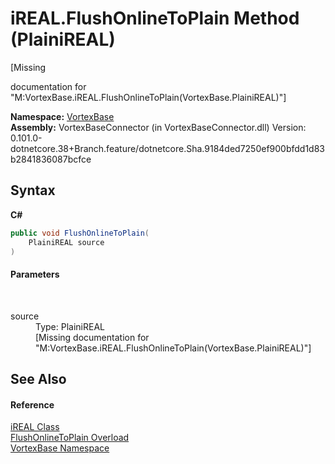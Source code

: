 # iREAL.FlushOnlineToPlain Method (PlainiREAL)
 

\[Missing <summary> documentation for "M:VortexBase.iREAL.FlushOnlineToPlain(VortexBase.PlainiREAL)"\]

**Namespace:**&nbsp;<a href="N_VortexBase.md">VortexBase</a><br />**Assembly:**&nbsp;VortexBaseConnector (in VortexBaseConnector.dll) Version: 0.101.0-dotnetcore.38+Branch.feature/dotnetcore.Sha.9184ded7250ef900bfdd1d83b2841836087bcfce

## Syntax

**C#**<br />
``` C#
public void FlushOnlineToPlain(
	PlainiREAL source
)
```


#### Parameters
&nbsp;<dl><dt>source</dt><dd>Type: PlainiREAL<br />\[Missing <param name="source"/> documentation for "M:VortexBase.iREAL.FlushOnlineToPlain(VortexBase.PlainiREAL)"\]</dd></dl>

## See Also


#### Reference
<a href="T_VortexBase_iREAL.md">iREAL Class</a><br /><a href="Overload_VortexBase_iREAL_FlushOnlineToPlain.md">FlushOnlineToPlain Overload</a><br /><a href="N_VortexBase.md">VortexBase Namespace</a><br />